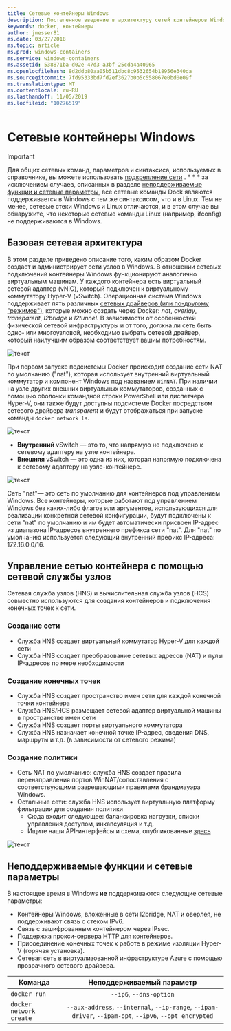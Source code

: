 ```yaml
---
title: Сетевые контейнеры Windows
description: Постепенное введение в архитектуру сетей контейнеров Windows.
keywords: docker, контейнеры
author: jmesser81
ms.date: 03/27/2018
ms.topic: article
ms.prod: windows-containers
ms.service: windows-containers
ms.assetid: 538871ba-d02e-47d3-a3bf-25cda4a40965
ms.openlocfilehash: 8d2ddb80aa05b511dbc8c9532654b18956e340da
ms.sourcegitcommit: 7fd95333bd7fd2ef3627b0b5c558067e0bd0e09f
ms.translationtype: MT
ms.contentlocale: ru-RU
ms.lasthandoff: 11/05/2019
ms.locfileid: "10276519"
---
```

# <a name="windows-container-networking"></a>Сетевые контейнеры Windows

>[!IMPORTANT]
>Для общих сетевых команд, параметров и синтаксиса, используемых в справочнике, вы можете использовать [подкрепление сети](https://docs.docker.com/engine/userguide/networking/) . * * * за исключением случаев, описанных в разделе [неподдерживаемые функции и сетевые параметры](#unsupported-features-and-network-options), все сетевые команды Dock являются поддерживается в Windows с тем же синтаксисом, что и в Linux. Тем не менее, сетевые стеки Windows и Linux отличаются, и в этом случае вы обнаружите, что некоторые сетевые команды Linux (например, ifconfig) не поддерживаются в Windows.

## <a name="basic-networking-architecture"></a>Базовая сетевая архитектура

В этом разделе приведено описание того, каким образом Docker создает и администрирует сети узлов в Windows. В отношении сетевых подключений контейнеры Windows функционируют аналогично виртуальным машинам. У каждого контейнера есть виртуальный сетевой адаптер (vNIC), который подключен к виртуальному коммутатору Hyper-V (vSwitch). Операционная система Windows поддерживает пять различных [сетевых драйверов (или по-другому "режимов")](./network-drivers-topologies.md), которые можно создать через Docker: *nat*, *overlay*, *transparent*, *l2bridge* и *l2tunnel*. В зависимости от особенностей физической сетевой инфраструктуры и от того, должна ли сеть быть одно- или многоузловой, необходимо выбрать сетевой драйвер, который наилучшим образом соответствует вашим потребностям.

![текст](media/windowsnetworkstack-simple.png)

При первом запуске подсистемы Docker происходит создание сети NAT по умолчанию ("nat"), которая использует внутренний виртуальный коммутатор и компонент Windows под названием `WinNAT`. При наличии на узле других внешних виртуальных коммутаторов, созданных с помощью оболочки командной строки PowerShell или диспетчера Hyper-V, они также будут доступны подсистеме Docker посредством сетевого драйвера *transparent* и будут отображаться при запуске команды ``docker network ls``.  

![текст](media/docker-network-ls.png)

- **Внутренний** vSwitch — это то, что напрямую не подключено к сетевому адаптеру на узле контейнера.
- **Внешняя** vSwitch — это одна из них, которая напрямую подключена к сетевому адаптеру на узле-контейнере.

![текст](media/get-vmswitch.png)

Сеть "nat"— это сеть по умолчанию для контейнеров под управлением Windows. Все контейнеры, которые работают под управлением Windows без каких-либо флагов или аргументов, использующихся для реализации конкретной сетевой конфигурации, будут подключены к сети "nat" по умолчанию и им будет автоматически присвоен IP-адрес из диапазона IP-адресов внутреннего префикса сети "nat". Для "nat" по умолчанию используется следующий внутренний префикс IP-адреса: 172.16.0.0/16. 

## <a name="container-network-management-with-host-network-service"></a>Управление сетью контейнера с помощью сетевой службы узлов

Сетевая служба узлов (HNS) и вычислительная служба узлов (HCS) совместно используются для создания контейнеров и подключения конечных точек к сети.

### <a name="network-creation"></a>Создание сети

- Служба HNS создает виртуальный коммутатор Hyper-V для каждой сети
- Служба HNS создает преобразование сетевых адресов (NAT) и пулы IP-адресов по мере необходимости

### <a name="endpoint-creation"></a>Создание конечных точек

- Служба HNS создает пространство имен сети для каждой конечной точки контейнера
- Служба HNS/HCS размещает сетевой адаптер виртуальной машины в пространстве имен сети
- Служба HNS создает порты виртуального коммутатора
- Служба HNS назначает конечной точке IP-адрес, сведения DNS, маршруты и т.д. (в зависимости от сетевого режима)

### <a name="policy-creation"></a>Создание политики

- Сеть NAT по умолчанию: служба HNS создает правила перенаправления портов WinNAT/сопоставления с соответствующими разрешающими правилами брандмауэра Windows.
- Остальные сети: служба HNS использует виртуальную платформу фильтрации для создания политики
    - Сюда входит следующее: балансировка нагрузки, списки управления доступом, инкапсуляция и т.д.
    - Ищите наши API-интерфейсы и схема, опубликованные [здесь](https://docs.microsoft.com/en-us/windows-server/networking/technologies/hcn/hcn-top)

![текст](media/HNS-Management-Stack.png)

## <a name="unsupported-features-and-network-options"></a>Неподдерживаемые функции и сетевые параметры

В настоящее время в Windows **не** поддерживаются следующие сетевые параметры:

- Контейнеры Windows, вложенные в сети l2bridge, NAT и оверлея, не поддерживают связь с стеком IPv6.
- Связь с зашифрованным контейнером через IPsec.
- Поддержка прокси-сервера HTTP для контейнеров.
- Присоединение конечных точек к работе в режиме изоляции Hyper-V (горячая установка).
- Сетевая сеть в виртуализованной инфраструктуре Azure с помощью прозрачного сетевого драйвера.

| Команда        | Неподдерживаемый параметр   |
|---------------|:--------------------:|
| ``docker run``|   ``--ip6``, ``--dns-option`` |
| ``docker network create``| ``--aux-address``, ``--internal``, ``--ip-range``, ``--ipam-driver``, ``--ipam-opt``, ``--ipv6``, ``--opt encrypted`` |
